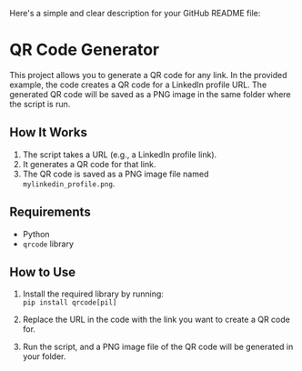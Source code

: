 Here's a simple and clear description for your GitHub README file:


# QR Code Generator

This project allows you to generate a QR code for any link. In the provided example, the code creates a QR code for a LinkedIn profile URL. The generated QR code will be saved as a PNG image in the same folder where the script is run.

## How It Works

1. The script takes a URL (e.g., a LinkedIn profile link).
2. It generates a QR code for that link.
3. The QR code is saved as a PNG image file named `mylinkedin_profile.png`.

## Requirements

- Python
- `qrcode` library

## How to Use

1. Install the required library by running:  
   `pip install qrcode[pil]`
   
2. Replace the URL in the code with the link you want to create a QR code for.

3. Run the script, and a PNG image file of the QR code will be generated in your folder.

